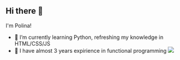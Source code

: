 ## Hi there 👋

I'm Polina!

- 🌱 I’m currently learning Python, refreshing my knowledge in HTML/CSS/JS
- 🔭 I have almost 3 years expirience in functional programming <img src="https://img.shields.io/badge/Erlang-green?logo=erlang&logoColor=red&logoSize=auto"/>
